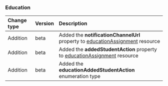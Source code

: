 ### Education

| **Change type** | **Version** | **Description** |
|:---|:---|:---|
|Addition|beta|Added the **notificationChannelUrl** property to [educationAssignment](https://docs.microsoft.com/en-us/graph/api/resources/educationAssignment?view=graph-rest-beta) resource|
|Addition|beta|Added the **addedStudentAction** property to [educationAssignment](https://docs.microsoft.com/en-us/graph/api/resources/educationAssignment?view=graph-rest-beta) resource|
|Addition|beta|Added the **educationAddedStudentAction** enumeration type|
